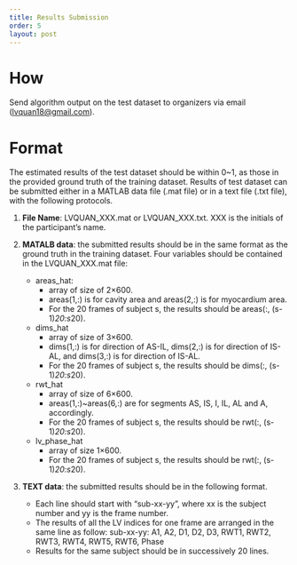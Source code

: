 ```yaml
---
title: Results Submission
order: 5
layout: post
---
```

# How
Send algorithm output on the test dataset to organizers via email (lvquan18@gmail.com).

# Format
The estimated results of the test dataset should be within 0~1, as those in the provided ground truth of the training dataset. Results of test dataset can be submitted either in a MATLAB data file (.mat file) or in a text file (.txt file), with the following protocols.

1. **File Name**: LVQUAN_XXX.mat or LVQUAN_XXX.txt. XXX is the initials of the participant’s name.

2. **MATALB data**: the submitted results should be in the same format as the ground truth in the training dataset. Four variables should be contained in the LVQUAN_XXX.mat file:
    * areas_hat: 
      * array of size of 2×600. 
      * areas(1,:) is for cavity area and areas(2,:) is for myocardium area. 
      * For the 20 frames of subject s, the results should be areas(:, (s-1)*20:s*20).
    * dims_hat 
      * array of size of 3×600. 
      * dims(1,:) is for direction of AS-IL, dims(2,:) is for direction of IS-AL, and dims(3,:) is for direction of IS-AL. 
      * For the 20 frames of subject s, the results should be dims(:, (s-1)*20:s*20).
    * rwt_hat
      * array of size of 6×600. 
      * areas(1,:)~areas(6,:) are for segments AS, IS, I, IL, AL and A, accordingly. 
      * For the 20 frames of subject s, the results should be rwt(:, (s-1)*20:s*20).
    * lv_phase_hat 
      * array of size 1×600. 
      * For the 20 frames of subject s, the results should be rwt(:, (s-1)*20:s*20).

3. **TEXT data**: the submitted results should be in the following format.
    * Each line should start with “sub-xx-yy”, where xx is the subject number and yy is the frame number.
    * The results of all the LV indices for one frame are arranged in the same line as follow:
	sub-xx-yy: A1, A2, D1, D2, D3, RWT1, RWT2, RWT3, RWT4, RWT5, RWT6, Phase
    * Results for the same subject should be in successively 20 lines.